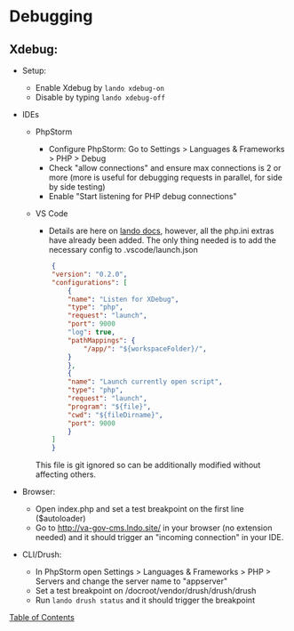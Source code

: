# Debugging

## Xdebug:
* Setup:
    * Enable Xdebug by `lando xdebug-on`
    * Disable by typing `lando xdebug-off`

* IDEs
    * PhpStorm
        * Configure PhpStorm: Go to Settings > Languages & Frameworks > PHP > Debug
        * Check "allow connections" and ensure max connections is 2 or more (more is useful for debugging requests in parallel, for side by side testing)
        * Enable "Start listening for PHP debug connections"
    * VS Code
        * Details are here on [lando docs](https://docs.lando.dev/guides/lando-with-vscode.html#getting-started), however, all the php.ini extras have already been added.  The only thing needed is to add the necessary config to .vscode/launch.json

        ```json
            {
            "version": "0.2.0",
            "configurations": [
                {
                "name": "Listen for XDebug",
                "type": "php",
                "request": "launch",
                "port": 9000
                "log": true,
                "pathMappings": {
                    "/app/": "${workspaceFolder}/",
                }
                },
                {
                "name": "Launch currently open script",
                "type": "php",
                "request": "launch",
                "program": "${file}",
                "cwd": "${fileDirname}",
                "port": 9000
                }
            ]
            }

        ```
        This file is git ignored so can be additionally modified without affecting others.

* Browser:
    * Open index.php and set a test breakpoint on the first line ($autoloader)
    * Go to http://va-gov-cms.lndo.site/ in your browser (no extension needed) and it should trigger an "incoming connection" in your IDE.
* CLI/Drush:
    * In PhpStorm open Settings > Languages & Frameworks > PHP > Servers and change the server name to "appserver"
    * Set a test breakpoint on /docroot/vendor/drush/drush/drush
    * Run `lando drush status` and it should trigger the breakpoint


[Table of Contents](../README.md)

